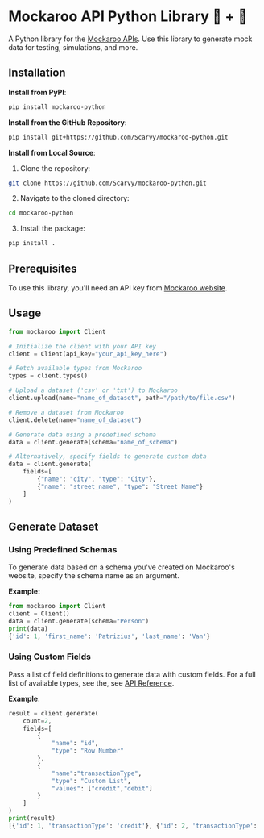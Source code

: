 # Mockaroo API Python Library 🐍 + 🦘

A Python library for the [Mockaroo APIs](https://mockaroo.com/docs). Use this library to generate mock data for testing, simulations, and more.

## Installation

**Install from PyPl**:

```bash
pip install mockaroo-python
```

**Install from the GitHub Repository**:

```bash
pip install git+https://github.com/Scarvy/mockaroo-python.git
```

**Install from Local Source**:

1. Clone the repository:

```bash
git clone https://github.com/Scarvy/mockaroo-python.git
```

2. Navigate to the cloned directory:

```bash
cd mockaroo-python
```

3. Install the package:

```bash
pip install .
```

## Prerequisites

To use this library, you'll need an API key from [Mockaroo website](www.mockaroo.com).

## Usage

```python
from mockaroo import Client

# Initialize the client with your API key
client = Client(api_key="your_api_key_here")

# Fetch available types from Mockaroo
types = client.types()

# Upload a dataset ('csv' or 'txt') to Mockaroo
client.upload(name="name_of_dataset", path="/path/to/file.csv")

# Remove a dataset from Mockaroo
client.delete(name="name_of_dataset")

# Generate data using a predefined schema
data = client.generate(schema="name_of_schema")

# Alternatively, specify fields to generate custom data
data = client.generate(
    fields=[
        {"name": "city", "type": "City"},
        {"name": "street_name", "type": "Street Name"}
    ]
)
```

## Generate Dataset

### Using Predefined Schemas

To generate data based on a schema you've created on Mockaroo's website, specify the schema name as an argument.

**Example:**

```python
from mockaroo import Client
client = Client()
data = client.generate(schema="Person")
print(data)
{'id': 1, 'first_name': 'Patrizius', 'last_name': 'Van'}
```

### Using Custom Fields

Pass a list of field definitions to generate data with custom fields. For a full list of available types, see the, see [API Reference](https://www.mockaroo.com/docs#Types).

**Example**:

```python
result = client.generate(
    count=2, 
    fields=[
        {
            "name": "id", 
            "type": "Row Number"
        }, 
        {
            "name":"transactionType",
            "type": "Custom List", 
            "values": ["credit","debit"]
        }
    ]
)
print(result)
[{'id': 1, 'transactionType': 'credit'}, {'id': 2, 'transactionType': 'debit'}]
```

